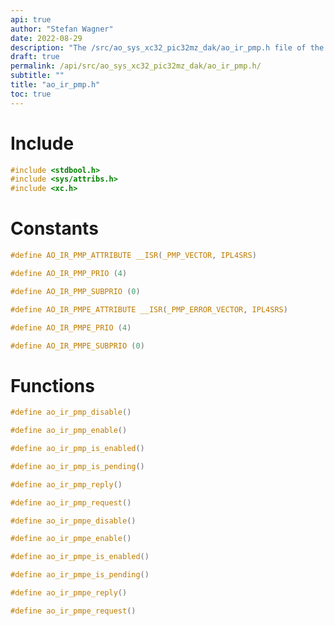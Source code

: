 ```yaml
---
api: true
author: "Stefan Wagner"
date: 2022-08-29
description: "The /src/ao_sys_xc32_pic32mz_dak/ao_ir_pmp.h file of the ao real-time operating system."
draft: true
permalink: /api/src/ao_sys_xc32_pic32mz_dak/ao_ir_pmp.h/
subtitle: ""
title: "ao_ir_pmp.h"
toc: true
---
```


# Include

```c
#include <stdbool.h>
#include <sys/attribs.h>
#include <xc.h>
```

# Constants

```c
#define AO_IR_PMP_ATTRIBUTE __ISR(_PMP_VECTOR, IPL4SRS)
```

```c
#define AO_IR_PMP_PRIO (4)
```

```c
#define AO_IR_PMP_SUBPRIO (0)
```

```c
#define AO_IR_PMPE_ATTRIBUTE __ISR(_PMP_ERROR_VECTOR, IPL4SRS)
```

```c
#define AO_IR_PMPE_PRIO (4)
```

```c
#define AO_IR_PMPE_SUBPRIO (0)
```

# Functions

```c
#define ao_ir_pmp_disable()
```

```c
#define ao_ir_pmp_enable()
```

```c
#define ao_ir_pmp_is_enabled()
```

```c
#define ao_ir_pmp_is_pending()
```

```c
#define ao_ir_pmp_reply()
```

```c
#define ao_ir_pmp_request()
```

```c
#define ao_ir_pmpe_disable()
```

```c
#define ao_ir_pmpe_enable()
```

```c
#define ao_ir_pmpe_is_enabled()
```

```c
#define ao_ir_pmpe_is_pending()
```

```c
#define ao_ir_pmpe_reply()
```

```c
#define ao_ir_pmpe_request()
```

